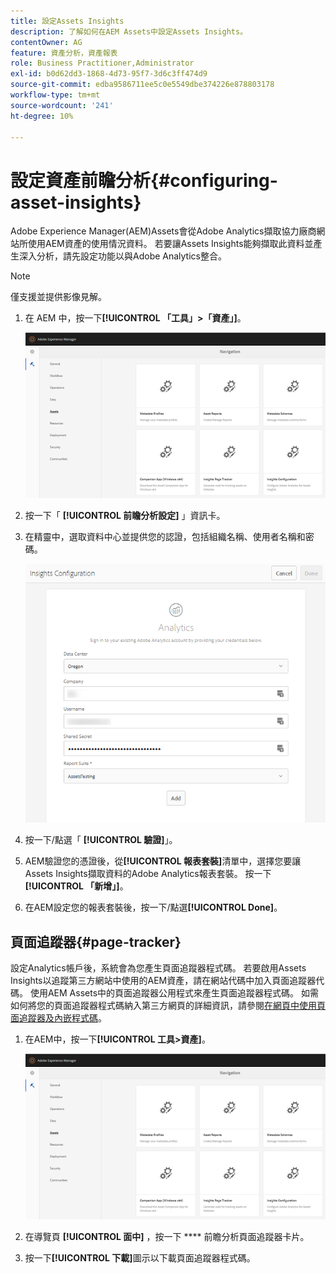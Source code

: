 ```yaml
---
title: 設定Assets Insights
description: 了解如何在AEM Assets中設定Assets Insights。
contentOwner: AG
feature: 資產分析，資產報表
role: Business Practitioner,Administrator
exl-id: b0d62dd3-1868-4d73-95f7-3d6c3ff474d9
source-git-commit: edba9586711ee5c0e5549dbe374226e878803178
workflow-type: tm+mt
source-wordcount: '241'
ht-degree: 10%

---
```


# 設定資產前瞻分析{#configuring-asset-insights}

Adobe Experience Manager(AEM)Assets會從Adobe Analytics擷取協力廠商網站所使用AEM資產的使用情況資料。 若要讓Assets Insights能夠擷取此資料並產生深入分析，請先設定功能以與Adobe Analytics整合。

>[!NOTE]
>
>僅支援並提供影像見解。

1. 在 AEM 中，按一下&#x200B;**[!UICONTROL 「工具」>「資產」]**。

   ![chlimage_1-210](assets/chlimage_1-210.png)

1. 按一下「 **[!UICONTROL 前瞻分析設定]** 」資訊卡。
1. 在精靈中，選取資料中心並提供您的認證，包括組織名稱、使用者名稱和密碼。

   ![chlimage_1-211](assets/insights_config2.png)

1. 按一下/點選「 **[!UICONTROL 驗證]**」。
1. AEM驗證您的憑證後，從&#x200B;**[!UICONTROL 報表套裝]**&#x200B;清單中，選擇您要讓Assets Insights擷取資料的Adobe Analytics報表套裝。 按一下&#x200B;**[!UICONTROL 「新增」]**。
1. 在AEM設定您的報表套裝後，按一下/點選&#x200B;**[!UICONTROL Done]**。

## 頁面追蹤器{#page-tracker}

設定Analytics帳戶後，系統會為您產生頁面追蹤器程式碼。 若要啟用Assets Insights以追蹤第三方網站中使用的AEM資產，請在網站代碼中加入頁面追蹤器代碼。 使用AEM Assets中的頁面追蹤器公用程式來產生頁面追蹤器程式碼。 如需如何將您的頁面追蹤器程式碼納入第三方網頁的詳細資訊，請參閱[在網頁中使用頁面追蹤器及內嵌程式碼](touch-ui-using-page-tracker.md)。

1. 在AEM中，按一下&#x200B;**[!UICONTROL 工具>資產]**。

   ![chlimage_1-214](assets/chlimage_1-214.png)

1. 在導覽頁 **[!UICONTROL 面中]** ，按一下 **** 前瞻分析頁面追蹤器卡片。
1. 按一下&#x200B;**[!UICONTROL 下載]**&#x200B;圖示以下載頁面追蹤器程式碼。
